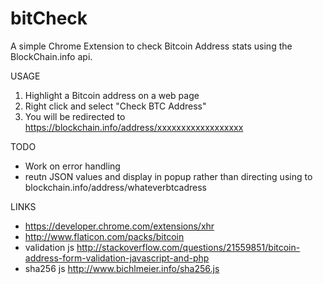 bitCheck
========

A simple Chrome Extension to check Bitcoin Address stats using the BlockChain.info api.

USAGE
1. Highlight a Bitcoin address on a web page
2. Right click and select "Check BTC Address"
3. You will be redirected to https://blockchain.info/address/xxxxxxxxxxxxxxxxxx

TODO

- Work on error handling
- reutn JSON values and display in popup rather than directing using to blockchain.info/address/whateverbtcadress

LINKS
- https://developer.chrome.com/extensions/xhr
- http://www.flaticon.com/packs/bitcoin
- validation js http://stackoverflow.com/questions/21559851/bitcoin-address-form-validation-javascript-and-php
- sha256 js http://www.bichlmeier.info/sha256.js
